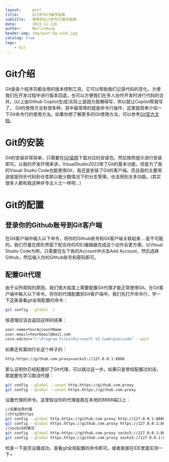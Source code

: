 ```yaml
---
layout:     post
title:      Git命令行操作指南
subtitle:   简单的Git命令行操作指南
date:       2023-11-126
author:     MartinHung
header-img: img/post-bg-cook.jpg
catalog: true
tags:
    - Git
---
```


# Git介绍
Git是各个程序员都会用的版本控制工具，它可以帮助我们记录代码的变化，方便我们在开发过程中进行版本回退，也可以方便我们在多人协作开发时进行代码的合并。(以上由Github Copilot生成)实际上是因为我懒得写，所以就让Copilot帮我写了。
Git的使用方法有很多种，其中最常用的就是命令行操作，这里就简单介绍一下Git命令行的使用方法。如果你想了解更多的Git使用方法，可以参考[Git官方文档](https://git-scm.com/book/zh/v2)。

# Git的安装
Git的安装非常简单，只需要在[Git官网](https://git-scm.com/downloads)下载对应的安装包，然后按照提示进行安装即可。以我的开发环境来讲，VisualStudio2022带了Git的基本功能，但是为了我的Visual Studio Code也能使用Git，我还是安装了Git的客户端。而且我的主要用途就是同步代码到仓库即以极少数情况下的分支管理，也没用到太多功能。(其实很多人都和我这种非专业人士一样吧...)

# Git的配置
## 登录你的Github账号到Git客户端
在Git客户端中输入以下命令，将你的Github账号和Git客户端关联起来....是不可能的。我们尽量在图形界面下配合你的IDE/编辑器完成这个动作会更方便。以Visual Studio Code为例，只需要在左下角的Account中点击Add Account，然后选择Github，然后输入你的Github账号和密码即可。

## 配置Git代理
由于众所周知的原因，我们很大程度上需要配置Git代理才能正常使用Git。在Git客户端中输入以下命令，将你的代理配置到Git客户端中。我们先打开命令行，学一下这条查看git全局配置的命令：
```bash
git config --global -l
```
按道理应该会返回这样的结果：
```bash
user.name=YourAccountName
user.email=YourEmail@mail.com
core.editor="C:\Program Files\Microsoft VS Code\bin\code" --wait
```
如果还有第四行长这个样子的：
```bash
http.https://github.com.proxy=socks5://127.0.0.1:8888
```

那么证明你已经配置好了Git代理，可以跳过这一步。如果只是曾经配置过的话，那就要先学习取消代理：
```bash
git config --global --unset http.https://github.com.proxy
git config --global --unset https.https://github.com.proxy
```

设置代理的命令。这里假设你的代理是跑在本地的8888端口上：
```bash
//设置全局代理
//http及https
git config --global http.https://github.com.proxy http://127.0.0.1:8888
git config --global https.https://github.com.proxy https://127.0.0.1:8888
//socks5的情况
git config --global http.https://github.com.proxy socks5://127.0.0.1:8888
git config --global https.https://github.com.proxy socks5://127.0.0.1:8888
```
检查一下是否设置成功，查看git全局配置的命令即可。或者直接在IDE里面实测一下~



